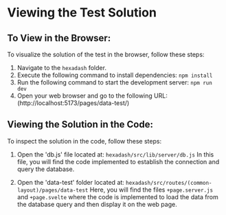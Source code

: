 # Viewing the Test Solution

## To View in the Browser:

To visualize the solution of the test in the browser, follow these steps:

1. Navigate to the `hexadash` folder.
2. Execute the following command to install dependencies: `npm install`
3. Run the following command to start the development server: `npm run dev`
4. Open your web browser and go to the following URL: (http://localhost:5173/pages/data-test/)

## Viewing the Solution in the Code:
To inspect the solution in the code, follow these steps:

1. Open the 'db.js' file located at: `hexadash/src/lib/server/db.js`
In this file, you will find the code implemented to establish the connection and query the database.

2. Open the 'data-test' folder located at: `hexadash/src/routes/(common-layout)/pages/data-test`
Here, you will find the files `+page.server.js` and `+page.svelte` where the code is implemented to load the data from the database query and then display it on the web page.